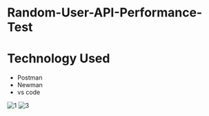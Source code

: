 # Random-User-API-Performance-Test

# Technology Used
- Postman 
- Newman 
- vs code

![1](https://user-images.githubusercontent.com/83439797/215824634-e8739387-8784-4298-b460-924b1ed1715a.PNG)
![3](https://user-images.githubusercontent.com/83439797/215824654-a16affc1-51d4-4c20-9919-bc02084355dc.PNG)
